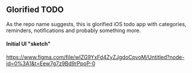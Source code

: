 ## Glorified TODO
As the repo name suggests, this is glorified iOS todo app with categories, reminders, notifications and probably something more.


#### Initial UI "sketch"
https://www.figma.com/file/wIZG9YxFd4ZyZJgdoCpvoM/Untitled?node-id=0%3A1&t=Eew7g7z9Bd9rPpoP-0
